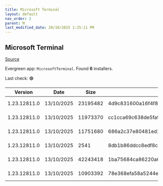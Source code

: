 ```yaml
---
title: Microsoft Terminal
layout: default
nav_order: 2
parent: M
last_modified_date: 20/10/2025 1:25:11 PM
---
```


## Microsoft Terminal

[Source](https://github.com/microsoft/terminal/)

Evergreen app: `MicrosoftTerminal`. Found **6** installers.

Last check: 🟢

| Version      | Date       | Size     | Sha256                                                           | Architecture | InstallerType | Type       | URI                                                                                                                                                                                                                                                                                                                                    |
| ------------ | ---------- | -------- | ---------------------------------------------------------------- | ------------ | ------------- | ---------- | -------------------------------------------------------------------------------------------------------------------------------------------------------------------------------------------------------------------------------------------------------------------------------------------------------------------------------------- |
| 1.23.12811.0 | 13/10/2025 | 23195482 | 4d9c831600a16f4f85c08098dc20b927716f78b01ada01a5b0b1a9e7560f09cf | x86          | Minimal       | msixbundle | [https://github.com/microsoft/terminal/releases/download/v1.23.12811.0/Microsoft.WindowsTerminal_1.23.12811.0_8wekyb3d8bbwe.msixbundle](https://github.com/microsoft/terminal/releases/download/v1.23.12811.0/Microsoft.WindowsTerminal_1.23.12811.0_8wekyb3d8bbwe.msixbundle)                                                         |
| 1.23.12811.0 | 13/10/2025 | 11973370 | cc1cca69c638de5fa9b9b967c43e35b3768c23541ce00f5e9e4aa5ef3f5e7765 | ARM64        | Minimal       | zip        | [https://github.com/microsoft/terminal/releases/download/v1.23.12811.0/Microsoft.WindowsTerminal_1.23.12811.0_arm64.zip](https://github.com/microsoft/terminal/releases/download/v1.23.12811.0/Microsoft.WindowsTerminal_1.23.12811.0_arm64.zip)                                                                                       |
| 1.23.12811.0 | 13/10/2025 | 11751680 | 686a2c37e80481ed101fbff6289a302f93627009dd66c3a9fb6ad86e94c5b7f8 | x64          | Minimal       | zip        | [https://github.com/microsoft/terminal/releases/download/v1.23.12811.0/Microsoft.WindowsTerminal_1.23.12811.0_x64.zip](https://github.com/microsoft/terminal/releases/download/v1.23.12811.0/Microsoft.WindowsTerminal_1.23.12811.0_x64.zip)                                                                                           |
| 1.23.12811.0 | 13/10/2025 | 2541     | 8db1b86ddcc8edf8c161b24d46f3165cbe22e8173737dfe8651568ed5315590e | x86          | Minimal       | zip        | [https://github.com/microsoft/terminal/releases/download/v1.23.12811.0/GroupPolicyTemplates_1.23.12811.0.zip](https://github.com/microsoft/terminal/releases/download/v1.23.12811.0/GroupPolicyTemplates_1.23.12811.0.zip)                                                                                                             |
| 1.23.12811.0 | 13/10/2025 | 42243418 | 1ba75684ca86220a69c1ff1e6eb629c939f9047ab94009235b3ee572d96226f1 | x86          | Minimal       | zip        | [https://github.com/microsoft/terminal/releases/download/v1.23.12811.0/Microsoft.WindowsTerminal_1.23.12811.0_8wekyb3d8bbwe.msixbundle_Windows10_PreinstallKit.zip](https://github.com/microsoft/terminal/releases/download/v1.23.12811.0/Microsoft.WindowsTerminal_1.23.12811.0_8wekyb3d8bbwe.msixbundle_Windows10_PreinstallKit.zip) |
| 1.23.12811.0 | 13/10/2025 | 10903392 | 78e368efa58a5244ee8afb2aee36cf9fc639d6d650357aa086490d50f4f23854 | x86          | Minimal       | zip        | [https://github.com/microsoft/terminal/releases/download/v1.23.12811.0/Microsoft.WindowsTerminal_1.23.12811.0_x86.zip](https://github.com/microsoft/terminal/releases/download/v1.23.12811.0/Microsoft.WindowsTerminal_1.23.12811.0_x86.zip)                                                                                           |
